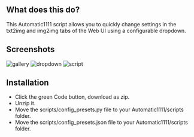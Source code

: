 ## What does this do?
This Automatic1111 script allows you to quickly change settings in the txt2img and img2img tabs of the Web UI using a configurable dropdown.

## Screenshots
![gallery](https://i.imgur.com/cnxuyzc.jpg)
![dropdown](https://i.imgur.com/B1eMWAw.jpg)
![script](https://i.imgur.com/38nssdr.jpg)

## Installation
* Click the green Code button, download as zip.
* Unzip it.
* Move the scripts/config_presets.py file to your Automatic1111/scripts folder.
* Move the scripts/config_presets.json file to your Automatic1111/scripts folder.
